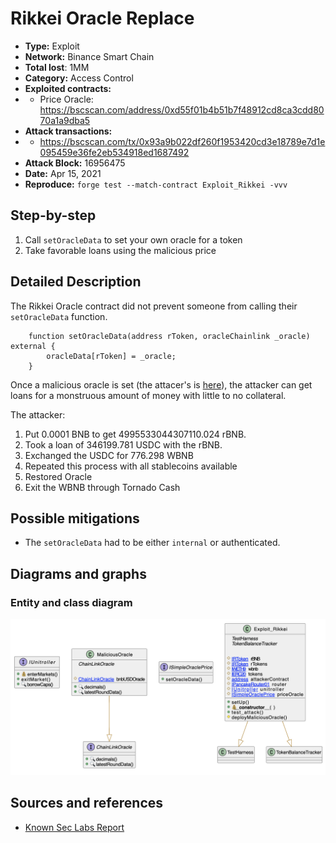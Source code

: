 # Rikkei Oracle Replace
- **Type:** Exploit
- **Network:** Binance Smart Chain
- **Total lost**: 1MM
- **Category:** Access Control
- **Exploited contracts:**
- - Price Oracle: https://bscscan.com/address/0xd55f01b4b51b7f48912cd8ca3cdd8070a1a9dba5
- **Attack transactions:**
- - https://bscscan.com/tx/0x93a9b022df260f1953420cd3e18789e7d1e095459e36fe2eb534918ed1687492
- **Attack Block:** 16956475 
- **Date:** Apr 15, 2021
- **Reproduce:** `forge test --match-contract Exploit_Rikkei -vvv`

## Step-by-step 
1. Call `setOracleData` to set your own oracle for a token
2. Take favorable loans using the malicious price

## Detailed Description
The Rikkei Oracle contract did not prevent someone from calling their `setOracleData` function.

``` solidity
    function setOracleData(address rToken, oracleChainlink _oracle) external {
        oracleData[rToken] = _oracle;
    }
```

Once a malicious oracle is set (the attacer's is [here](https://bscscan.com/address/0xA36F6F78B2170a29359C74cEFcB8751E452116f9#code
)), the attacker can get loans for a monstruous amount of money with little to no collateral.

The attacker:
1. Put 0.0001 BNB to get 4995533044307110.024 rBNB.
2. Took a loan of 346199.781 USDC with the rBNB.
3. Exchanged the USDC for 776.298 WBNB
4. Repeated this process with all stablecoins available
6. Restored Oracle
7. Exit the WBNB through Tornado Cash


## Possible mitigations
- The `setOracleData` had to be either `internal` or authenticated.

## Diagrams and graphs

### Entity and class diagram
![PlantUML](rikkei.png)

## Sources and references
- [Known Sec Labs Report](https://knownseclab.com/news/625e865cf1c544005a4bdaf2)
